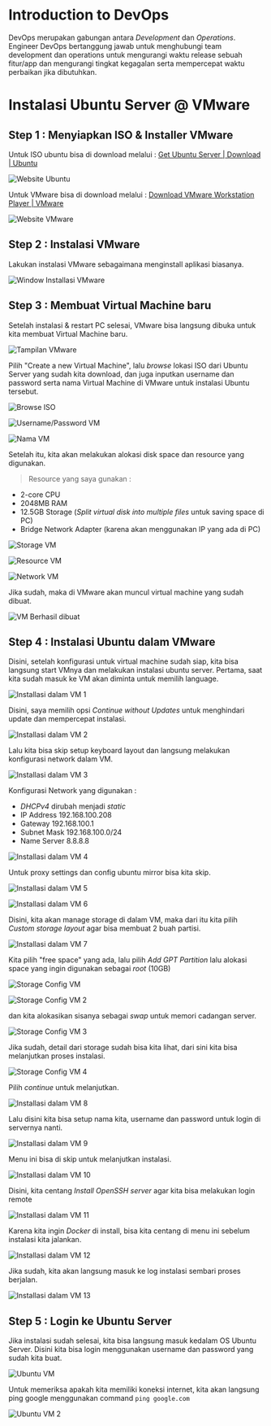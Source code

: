 ﻿# Introduction to DevOps

DevOps merupakan gabungan antara *Development* dan *Operations*. Engineer DevOps bertanggung jawab untuk menghubungi team development dan operations untuk mengurangi waktu release sebuah fitur/app dan mengurangi tingkat kegagalan serta mempercepat waktu perbaikan jika dibutuhkan.


# Instalasi Ubuntu Server @ VMware

## Step 1 : Menyiapkan ISO & Installer VMware
Untuk ISO ubuntu bisa di download melalui :
[Get Ubuntu Server | Download | Ubuntu](https://ubuntu.com/download/server)

![Website Ubuntu](https://github.com/ademuh/devops13-dumbways-s1/blob/main/day-1/media/0.png?raw=true)

Untuk VMware bisa di download melalui :
[Download VMware Workstation Player | VMware](https://www.vmware.com/products/workstation-player/workstation-player-evaluation.html)

![Website VMware](https://github.com/ademuh/devops13-dumbways-s1/blob/main/day-1/media/1.png?raw=true)

## Step 2 : Instalasi VMware
Lakukan instalasi VMware sebagaimana menginstall aplikasi biasanya.

![Window Installasi VMware](https://github.com/ademuh/devops13-dumbways-s1/blob/main/day-1/media/1-1.png?raw=true)

## Step 3 : Membuat Virtual Machine baru
Setelah instalasi & restart PC selesai, VMware bisa langsung dibuka untuk kita membuat Virtual Machine baru.

![Tampilan VMware](https://github.com/ademuh/devops13-dumbways-s1/blob/main/day-1/media/2.png?raw=true)

Pilih "Create a new Virtual Machine", lalu *browse* lokasi ISO dari Ubuntu Server yang sudah kita download, dan juga inputkan username dan password serta nama Virtual Machine di VMware untuk instalasi Ubuntu tersebut.

![Browse ISO](https://github.com/ademuh/devops13-dumbways-s1/blob/main/day-1/media/3.png?raw=true)

![Username/Password VM](https://github.com/ademuh/devops13-dumbways-s1/blob/main/day-1/media/4.png?raw=true)

![Nama VM](https://github.com/ademuh/devops13-dumbways-s1/blob/main/day-1/media/5.png?raw=true)

Setelah itu, kita akan melakukan alokasi disk space dan resource yang digunakan.

> Resource yang saya gunakan : 
 - 2-core CPU 
 - 2048MB RAM
 - 12.5GB Storage (*Split virtual disk into multiple files*  untuk saving space di PC)
 - Bridge Network Adapter (karena akan menggunakan IP yang ada di PC)

![Storage VM](https://github.com/ademuh/devops13-dumbways-s1/blob/main/day-1/media/6.png?raw=true)

![Resource VM](https://github.com/ademuh/devops13-dumbways-s1/blob/main/day-1/media/7.png?raw=true)

![Network VM](https://github.com/ademuh/devops13-dumbways-s1/blob/main/day-1/media/7-1.png?raw=true)

Jika sudah, maka di VMware akan muncul virtual machine yang sudah dibuat.

![VM Berhasil dibuat](https://github.com/ademuh/devops13-dumbways-s1/blob/main/day-1/media/7-2.png?raw=true)

## Step 4 : Instalasi Ubuntu dalam VMware
Disini, setelah konfigurasi untuk virtual machine sudah siap, kita bisa langsung start VMnya dan melakukan instalasi ubuntu server.
Pertama, saat kita sudah masuk ke VM akan diminta untuk memilih language.

![Installasi dalam VM 1](https://github.com/ademuh/devops13-dumbways-s1/blob/main/day-1/media/8.png?raw=true)

Disini, saya memilih opsi *Continue without Updates* untuk menghindari update dan mempercepat instalasi.

![Installasi dalam VM 2](https://github.com/ademuh/devops13-dumbways-s1/blob/main/day-1/media/9.png?raw=true)

Lalu kita bisa skip setup keyboard layout dan langsung melakukan konfigurasi network dalam VM.

![Installasi dalam VM 3](https://github.com/ademuh/devops13-dumbways-s1/blob/main/day-1/media/10.png?raw=true)

Konfigurasi Network yang digunakan :
 - *DHCPv4* dirubah menjadi *static*
 - IP Address 192.168.100.208
 - Gateway 192.168.100.1
 - Subnet Mask 192.168.100.0/24
 - Name Server 8.8.8.8

![Installasi dalam VM 4](https://github.com/ademuh/devops13-dumbways-s1/blob/main/day-1/media/11.png?raw=true)

Untuk proxy settings dan config ubuntu mirror bisa kita skip.

![Installasi dalam VM 5](https://github.com/ademuh/devops13-dumbways-s1/blob/main/day-1/media/12.png?raw=true)

![Installasi dalam VM 6](https://github.com/ademuh/devops13-dumbways-s1/blob/main/day-1/media/13.png?raw=true)

Disini, kita akan manage storage di dalam VM, maka dari itu kita pilih *Custom storage layout* agar bisa membuat 2 buah partisi.

![Installasi dalam VM 7](https://github.com/ademuh/devops13-dumbways-s1/blob/main/day-1/media/14.png?raw=true)

Kita pilih "free space" yang ada, lalu pilih *Add GPT Partition* lalu alokasi space yang ingin digunakan sebagai *root* (10GB)

![Storage Config VM](https://github.com/ademuh/devops13-dumbways-s1/blob/main/day-1/media/14-1.png?raw=true)

![Storage Config VM 2](https://github.com/ademuh/devops13-dumbways-s1/blob/main/day-1/media/14-2.png?raw=true)

dan kita alokasikan sisanya sebagai *swap* untuk memori cadangan server.

![Storage Config VM 3](https://github.com/ademuh/devops13-dumbways-s1/blob/main/day-1/media/14-3.png?raw=true)

Jika sudah, detail dari storage sudah bisa kita lihat, dari sini kita bisa melanjutkan proses instalasi.

![Storage Config VM 4](https://github.com/ademuh/devops13-dumbways-s1/blob/main/day-1/media/14-4.png?raw=true)

Pilih *continue* untuk melanjutkan.

![Installasi dalam VM 8](https://github.com/ademuh/devops13-dumbways-s1/blob/main/day-1/media/16.png?raw=true)

Lalu disini kita bisa setup nama kita, username dan password untuk login di servernya nanti.

![Installasi dalam VM 9](https://github.com/ademuh/devops13-dumbways-s1/blob/main/day-1/media/17.png?raw=true)

Menu ini bisa di skip untuk melanjutkan instalasi.

![Installasi dalam VM 10](https://github.com/ademuh/devops13-dumbways-s1/blob/main/day-1/media/18.png?raw=true)

Disini, kita centang *Install OpenSSH server* agar kita bisa melakukan login remote

![Installasi dalam VM 11](https://github.com/ademuh/devops13-dumbways-s1/blob/main/day-1/media/19.png?raw=true)

Karena kita ingin *Docker* di install, bisa kita centang di menu ini sebelum instalasi kita jalankan.

![Installasi dalam VM 12](https://github.com/ademuh/devops13-dumbways-s1/blob/main/day-1/media/20.png?raw=true)

Jika sudah, kita akan langsung masuk ke log instalasi sembari proses berjalan.

![Installasi dalam VM 13](https://github.com/ademuh/devops13-dumbways-s1/blob/main/day-1/media/21.png?raw=true)

## Step 5 : Login ke Ubuntu Server

Jika instalasi sudah selesai, kita bisa langsung masuk kedalam OS Ubuntu Server.
Disini kita bisa login menggunakan username dan password yang sudah kita buat.

![Ubuntu VM](https://github.com/ademuh/devops13-dumbways-s1/blob/main/day-1/media/23.png?raw=true)

Untuk memeriksa apakah kita memiliki koneksi internet, kita akan langsung ping google menggunakan command `ping google.com`

![Ubuntu VM 2](https://github.com/ademuh/devops13-dumbways-s1/blob/main/day-1/media/25.png?raw=true)


